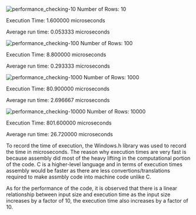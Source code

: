 ![performance_checking-10](https://github.com/user-attachments/assets/3aa5cf96-9a60-4263-88d5-618c22aa765e)
Number of Rows: 10

Execution Time: 1.600000 microseconds 

Average run time: 0.053333 microseconds


![performance_checking-100](https://github.com/user-attachments/assets/6f3bc953-a441-43e4-b97e-e68029bf84cb)
Number of Rows: 100

Execution Time: 8.800000 microseconds

Average run time: 0.293333 microseconds


![performance_checking-1000](https://github.com/user-attachments/assets/c5cb9e40-18c6-4007-8cde-6c8baf5010ad)
Number of Rows: 1000

Execution Time: 80.900000 microseconds

Average run time: 2.696667 microseconds


![performance_checking-10000](https://github.com/user-attachments/assets/a8857cbd-1619-4f56-8514-86aa8694ed81)
Number of Rows: 10000

Execution Time: 801.600000 microseconds

Average run time: 26.720000 microseconds

To record the time of execution, the Windows.h library was used to record the time in microseconds. The reason why execution times are very fast is because assembly did most of the heavy lifting in the computational portion of the code. C is a higher-level language and in terms of execution times assembly would be faster as there are less convertions/translations required to make assmbly code into machine code unlike C. 

As for the performance of the code, it is observed that there is a linear relationship between input size and execution time as the input size increases by a factor of 10, the execution time also increases by a factor of 10.
